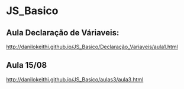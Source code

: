 # JS_Basico
## Aula Declaração de Váriaveis:
http://danilokeithi.github.io/JS_Basico/Declaração_Variaveis/aula1.html

## Aula 15/08
http://danilokeithi.github.io/JS_Basico/aulas3/aula3.html

